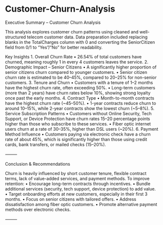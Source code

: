 # Customer-Churn-Analysis
Executive Summary – Customer Churn Analysis

This analysis explores customer churn patterns using cleaned and well-structured telecom customer data. Data preparation included replacing blanks in the TotalCharges column with 0 and converting the SeniorCitizen field from 0/1 to “Yes”/“No” for better readability.

Key Insights
	1.	Overall Churn Rate
	•	26.54% of total customers have churned, meaning roughly 1 in every 4 customers leaves the service.
	2.	Demographic Impact – Senior Citizens
	•	A significantly higher proportion of senior citizens churn compared to younger customers.
	•	Senior citizen churn rate is estimated to be 40–45%, compared to 20–25% for non-senior customers.
	3.	Tenure and Churn
	•	Customers with a tenure of 1–2 months have the highest churn rate, often exceeding 50%.
	•	Long-term customers (more than 2 years) have churn rates below 10%, showing strong loyalty once past the early months.
	4.	Contract Type
	•	Month-to-month contracts have the highest churn rate (~45–50%).
	•	1-year contracts reduce churn to around 10–15%, while 2-year contracts show the lowest churn (~5–8%).
	5.	Service Subscription Patterns
	•	Customers without Online Security, Tech Support, or Device Protection have churn rates 15–20 percentage points higher than those who subscribe to these services.
	•	Fiber optic internet users churn at a rate of 30–35%, higher than DSL users (~20%).
	6.	Payment Method Influence
	•	Customers paying via electronic check have a churn rate of about 45%, which is significantly higher than those using credit cards, bank transfers, or mailed checks (15–20%).

⸻

Conclusion & Recommendations

Churn is heavily influenced by short customer tenure, flexible contract terms, lack of value-added services, and payment methods.
To improve retention:
	•	Encourage long-term contracts through incentives.
	•	Bundle additional services (security, tech support, device protection) to add value.
	•	Target onboarding efforts at new customers, especially in their first 3 months.
	•	Focus on senior citizens with tailored offers.
	•	Address dissatisfaction among fiber optic customers.
	•	Promote alternative payment methods over electronic checks.

⸻


